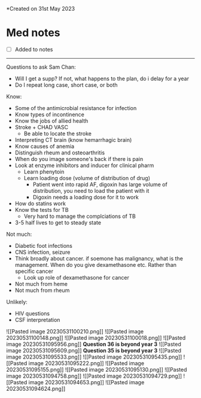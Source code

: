 *Created on 31st May 2023

# Med notes
- [ ] Added to notes
---

Questions to ask Sam Chan:
- Will I get a supp? If not, what happens to the plan, do i delay for a year
- Do I repeat long case, short case, or both

Know:
- Some of the antimicrobial resistance for infection
- Know types of incontinence
- Know the jobs of allied health
- Stroke + CHAD VASC
	- Be able to locate the stroke
- Interpreting CT brain (know hemarrhagic brain)
- Know causes of anemia
- Distinguish rheum and osteoarthritis
- When do you image someone's back if there is pain
- Look at enzyme inhibitors and inducer for clinical pharm
	- Learn phenytoin
	- Learn loading dose (volume of distribution of drug)
		- Patient went into rapid AF, digoxin has large volume of distribution, you need to load the patient with it
		- Digoxin needs a loading dose for it to work
- How do statins work
- Know the tests for TB
	- Very hard to manage the complciations of TB
- 3-5 half lives to get to steady state

Not much:
- Diabetic foot infections
- CNS infection, seizure
- Think broadly about cancer. if soemone has malignancy, what is the management. When do you give dexamethasone etc. Rather than specific cancer
	- Look up role of dexamethasone for cancer
- Not much from heme
- Not much from rheum

Unlikely:
- HIV questions
- CSF interpretation


![[Pasted image 20230531100210.png]]
![[Pasted image 20230531100148.png]]
![[Pasted image 20230531100018.png]]
![[Pasted image 20230531095956.png]]
**Question 36 is beyond year 3**
![[Pasted image 20230531095609.png]]
**Question 35 is beyond year 3**
![[Pasted image 20230531095533.png]]
![[Pasted image 20230531095435.png]]
![[Pasted image 20230531095222.png]]
![[Pasted image 20230531095155.png]]
![[Pasted image 20230531095130.png]]
![[Pasted image 20230531094758.png]]
![[Pasted image 20230531094729.png]]
![[Pasted image 20230531094653.png]]
![[Pasted image 20230531094624.png]]
